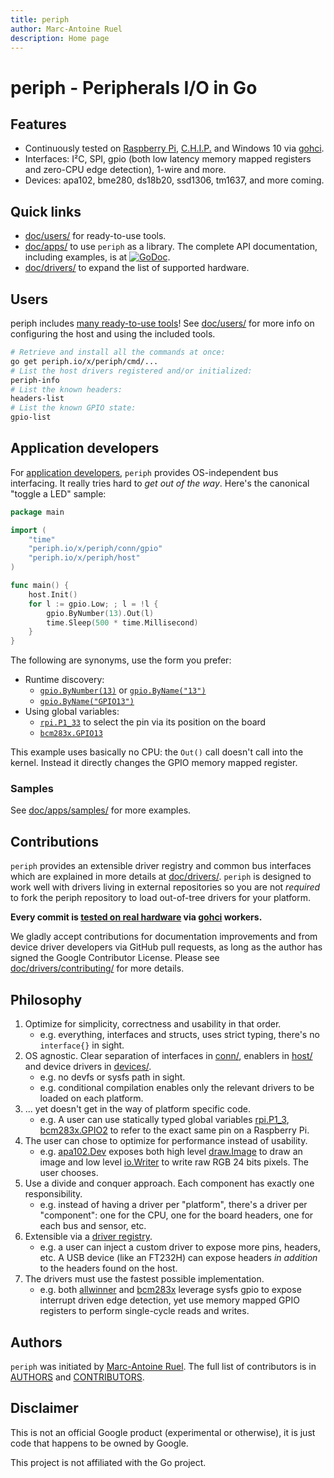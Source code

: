 ```yaml
---
title: periph
author: Marc-Antoine Ruel
description: Home page
---
```


# periph - Peripherals I/O in Go


## Features

- Continuously tested on [Raspberry Pi](https://raspberrypi.org),
  [C.H.I.P.](https://getchip.com/) and Windows 10 via
  [gohci](https://github.com/periph/gohci).
- Interfaces: I²C, SPI, gpio (both low latency memory mapped registers and
  zero-CPU edge detection), 1-wire and more.
- Devices: apa102, bme280, ds18b20, ssd1306, tm1637, and more coming.


## Quick links

- [doc/users/](/doc/users/) for ready-to-use tools.
- [doc/apps/](/doc/apps/) to use `periph` as a library. The complete API
  documentation, including examples, is at
  [![GoDoc](https://godoc.org/periph.io/x/periph?status.svg)](https://godoc.org/periph.io/x/periph).
- [doc/drivers/](/doc/drivers/) to expand the list of supported hardware.


## Users

periph includes [many ready-to-use
tools](https://github.com/google/periph/tree/master/cmd/)! See
[doc/users/](/doc/users/) for more info on configuring the host and using the
included tools.

```bash
# Retrieve and install all the commands at once:
go get periph.io/x/periph/cmd/...
# List the host drivers registered and/or initialized:
periph-info
# List the known headers:
headers-list
# List the known GPIO state:
gpio-list
```


## Application developers

For [application developers](/doc/apps/), `periph` provides OS-independent bus
interfacing. It really tries hard to _get out of the way_.  Here's the canonical
"toggle a LED" sample:


```go
package main

import (
    "time"
    "periph.io/x/periph/conn/gpio"
    "periph.io/x/periph/host"
)

func main() {
    host.Init()
    for l := gpio.Low; ; l = !l {
        gpio.ByNumber(13).Out(l)
        time.Sleep(500 * time.Millisecond)
    }
}
```

The following are synonyms, use the form you prefer:

- Runtime discovery:
  - [`gpio.ByNumber(13)`](https://godoc.org/periph.io/x/periph/conn/gpio/#ByNumber)
    or
    [`gpio.ByName("13")`](https://godoc.org/periph.io/x/periph/conn/gpio/#ByName)
  - [`gpio.ByName("GPIO13")`](https://godoc.org/periph.io/x/periph/conn/gpio/#ByName)
- Using global variables:
  - [`rpi.P1_33`](https://godoc.org/periph.io/x/periph/host/rpi#/P1_33) to
    select the pin via its position on the board
  - [`bcm283x.GPIO13`](https://godoc.org/periph.io/x/periph/host/bcm283x/#GPIO13)

This example uses basically no CPU: the `Out()` call doesn't call into the
kernel. Instead it directly changes the GPIO memory mapped register.


### Samples

See [doc/apps/samples/](/doc/apps/samples/) for more examples.


## Contributions

`periph` provides an extensible driver registry and common bus interfaces which
are explained in more details at [doc/drivers/](/doc/drivers/). `periph` is
designed to work well with drivers living in external repositories so you are
not _required_ to fork the periph repository to load out-of-tree drivers for
your platform.

**Every commit is [tested on real hardware](/doc/drivers/contributing/#testing)
via [gohci](https://github.com/periph/gohci) workers.**

We gladly accept contributions for documentation improvements and from device
driver developers via GitHub pull requests, as long as the author has signed the
Google Contributor License. Please see
[doc/drivers/contributing/](/doc/drivers/contributing/) for more details.


## Philosophy

1. Optimize for simplicity, correctness and usability in that order.
   - e.g. everything, interfaces and structs, uses strict typing, there's no
     `interface{}` in sight.
2. OS agnostic. Clear separation of interfaces in
   [conn/](https://godoc.org/periph.io/x/periph/conn),
   enablers in [host/](https://godoc.org/periph.io/x/periph/host) and device
   drivers in [devices/](https://godoc.org/periph.io/x/periph/devices).
   - e.g. no devfs or sysfs path in sight.
   - e.g. conditional compilation enables only the relevant drivers to be loaded
     on each platform.
3. ... yet doesn't get in the way of platform specific code.
   - e.g. A user can use statically typed global variables
     [rpi.P1_3](https://godoc.org/periph.io/x/periph/host/rpi#pkg-variables),
     [bcm283x.GPIO2](https://godoc.org/periph.io/x/periph/host/bcm283x#Pin)
     to refer to the exact same pin on a Raspberry Pi.
3. The user can chose to optimize for performance instead of usability.
   - e.g.
     [apa102.Dev](https://godoc.org/periph.io/x/periph/devices/apa102#Dev)
     exposes both high level
     [draw.Image](https://golang.org/pkg/image/draw/#Image) to draw an image and
     low level [io.Writer](https://golang.org/pkg/io/#Writer) to write raw RGB
     24 bits pixels. The user chooses.
4. Use a divide and conquer approach. Each component has exactly one
   responsibility.
   - e.g. instead of having a driver per "platform", there's a driver per
     "component": one for the CPU, one for the board headers, one for each
     bus and sensor, etc.
5. Extensible via a [driver
   registry](https://godoc.org/periph.io/x/periph#Register).
   - e.g. a user can inject a custom driver to expose more pins, headers, etc.
     A USB device (like an FT232H) can expose headers _in addition_ to the
     headers found on the host.
6. The drivers must use the fastest possible implementation.
   - e.g. both
     [allwinner](https://godoc.org/periph.io/x/periph/host/allwinner)
     and
     [bcm283x](https://godoc.org/periph.io/x/periph/host/bcm283x)
     leverage sysfs gpio to expose interrupt driven edge detection, yet use
     memory mapped GPIO registers to perform single-cycle reads and writes.


## Authors

`periph` was initiated by [Marc-Antoine Ruel](https://github.com/maruel). The
full list of contributors is in
[AUTHORS](https://github.com/google/periph/blob/master/AUTHORS) and
[CONTRIBUTORS](https://github.com/google/periph/blob/master/CONTRIBUTORS).


## Disclaimer

This is not an official Google product (experimental or otherwise), it
is just code that happens to be owned by Google.

This project is not affiliated with the Go project.
